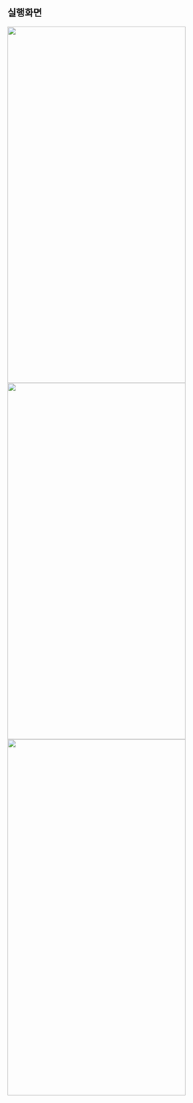 ## 실행화면

<img src="https://user-images.githubusercontent.com/62470991/235345337-f7b0a972-3ab8-4c37-9e34-73dfd3f8a85d.png" width="400" height="800"/>

<img src="https://user-images.githubusercontent.com/62470991/235345374-ccce1148-a7a9-48fb-8751-e8a398afecae.png" width="400" height="800"/>

<img src="https://user-images.githubusercontent.com/62470991/235345386-7df95013-6711-4304-a8ea-8063ad061a93.png" width="400" height="800"/>
